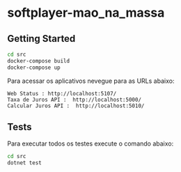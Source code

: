 # softplayer-mao_na_massa

## Getting Started

```sh
cd src
docker-compose build
docker-compose up
```

Para acessar os aplicativos nevegue para as URLs abaixo:

```
Web Status : http://localhost:5107/
Taxa de Juros API :  http://localhost:5000/
Calcular Juros API :  http://localhost:5010/
```

## Tests

Para executar todos os testes execute o comando abaixo:

```sh
cd src
dotnet test
```
